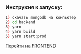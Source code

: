 ### Инструкия к запуску:

```bash
1) скачать mongodb на компьютер
2) cd backend 
3) yarn
4) yarn build
5) yarn start:prod
```
[Перейти на FRONTEND](https://github.com/Amazaev77/online-cinema/tree/main/front)
